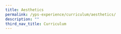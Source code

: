```yaml
---
title: Aesthetics
permalink: /yps-experience/curriculum/aesthetics/
description: ""
third_nav_title: Curriculum
---
```


